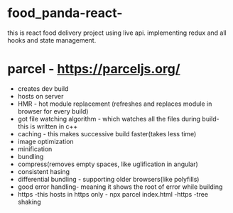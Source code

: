 ﻿# food_panda-react-
this is react food delivery project using live api.
implementing redux and all hooks and state management.

# parcel - https://parceljs.org/
- creates dev build
- hosts on server
- HMR - hot module replacement (refreshes and replaces module in browser for every build)
- got file watching algorithm - which watches all the files during build- this is written in c++
- caching - this makes successive build faster(takes less time)
- image optimization
- minification
- bundling
- compress(removes empty spaces, like uglification in angular)
- consistent hasing
- differential bundling - supporting older browsers(like polyfills)
- good error handling- meaning it shows the root of error while building
- https -this hosts in https only - npx parcel index.html -https
-tree shaking
#
